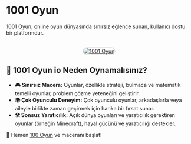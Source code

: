 <h1>1001 Oyun</h1>
<p>1001 Oyun, online oyun dünyasında sınırsız eğlence sunan, kullanıcı dostu bir platformdur.</p>

<center>
<br>
<a href="https://1001oyun.io/" title="1001 Oyun">
<img src="https://i.ibb.co/ZMPgG4m/1001oyunio.jpg" alt="1001 Oyun" style="max-width: 100%; border: 2px solid #ddd; border-radius: 10px;">
</a>
</center>

<h2>🌟 1001 Oyun io Neden Oynamalısınız?</h2>
<ul>
  <li><strong>🎮 Sınırsız Macera:</strong> Oyunlar, özellikle strateji, bulmaca ve matematik temelli oyunlar, problem çözme yeteneğini geliştirir.</li>
  <li><strong>🌍 Çok Oyunculu Deneyim:</strong> Çok oyunculu oyunlar, arkadaşlarla veya aileyle birlikte zaman geçirmek için harika bir fırsat sunar.</li>
  <li><strong>🛠 Sonsuz Yaratıcılık:</strong> Açık dünya oyunları ve yaratıcılık gerektiren oyunlar (örneğin Minecraft), hayal gücünü ve yaratıcılığı destekler.</li>
</ul>

<p>📌 Hemen <a href="https://1001oyun.io/" title="1001 Oyun io">100 Oyun</a> ve maceranı başlat!</p>


